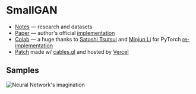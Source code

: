 # SmallGAN

- [Notes](https://www.notion.so/fl19/GAN-a989dc137e744bcda42c7141d923faf6) — research and datasets
- [Paper](https://arxiv.org/abs/1904.01774v4) — author's official [implementation](https://github.com/nogu-atsu/small-dataset-image-generation)
- [Colab](https://colab.research.google.com/drive/10SNoBHIwoAVLpPXx2VEUXPWEFCk0t-BX) — a huge thanks to [Satoshi Tsutsui](https://github.com/apple2373) and [Minjun Li](https://github.com/minjunli) for PyTorch [re-implementation](https://github.com/apple2373/pytorch-small-dataset-image-generation/blob/master/SmallGan.ipynb)
- [Patch](https://smallgan.vercel.app) made w/ [cables.gl](https://cables.gl) and hosted by [Vercel](https://vercel.com)

## Samples
![Neural Network's imagination](./ml/samples/rave_random.png "Neural Network's imagination")
